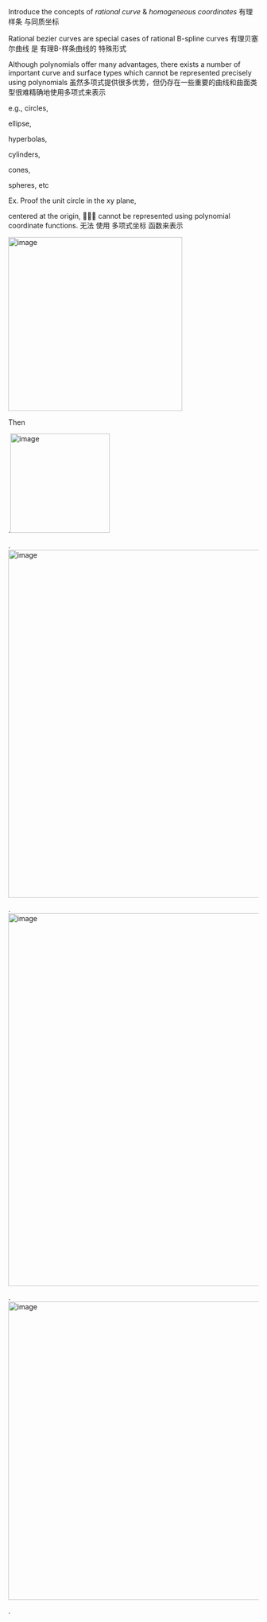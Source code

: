 Introduce the concepts of _rational curve_ & _homogeneous coordinates_ 有理样条 与同质坐标

Rational bezier curves are special cases of rational B-spline curves 有理贝塞尔曲线 是 有理B-样条曲线的 特殊形式 

Although polynomials offer many advantages, there exists a number of important curve and surface types which cannot be represented precisely using polynomials 虽然多项式提供很多优势，但仍存在一些重要的曲线和曲面类型很难精确地使用多项式来表示

e.g.,
circles, 

ellipse,

hyperbolas, 

cylinders,

cones,

spheres, etc

Ex. Proof the unit circle in the xy plane,

centered at the origin, 🙅🙅🙅 cannot be represented using polynomial coordinate functions. 无法 使用 多项式坐标 函数来表示

<img width="350" alt="image" src="https://github.com/ChenxingWang93/ComputationalGeometry/assets/31954987/3184027b-36a3-4b59-ac4e-217649ca706f">

Then 

.<img width="200" alt="image" src="https://github.com/ChenxingWang93/ComputationalGeometry/assets/31954987/01634698-35a1-4db5-bb02-90f3a8c74f70">

.<img width="700" alt="image" src="https://github.com/ChenxingWang93/ComputationalGeometry/assets/31954987/4bd4462b-3437-4ba5-bf02-e5abf41d7ff6">

.<img width="750" alt="image" src="https://github.com/ChenxingWang93/ComputationalGeometry/assets/31954987/e19f21c2-a2da-4ebd-8101-2b0a6fd6a65f">

.<img width="600" alt="image" src="https://github.com/ChenxingWang93/ComputationalGeometry/assets/31954987/668e69b5-1df0-4c32-97bf-9fae95fffe86">

.

